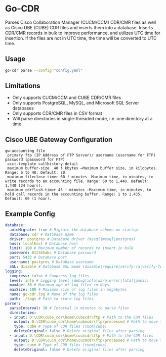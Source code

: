 # Go-CDR

Parses Cisco Collaboration Manager (CUCM/CCM) CDR/CMR files as well as Cisco UBE (CUBE) CDR files and inserts them into a database.
Inserts CDR/CMR records in bulk to improve performance, and utilizes UTC time for insertion. If the files are not in UTC time, the time will be converted to UTC time.

## Usage

``` bash
go-cdr parse --config "config.yaml"
```

## Limitations

* Only supports CUCM/CCM and CUBE CDR/CMR files
* Only supports PostgreSQL, MySQL, and Microsoft SQL Server databases
* Only supports CDR/CMR files in CSV format
* Will parse directories in single-threaded mode, i.e. one directory at a time

## Cisco UBE Gateway Configuration

```
gw-accounting file
 primary ftp (IP Address of FTP Server)/ username (username for FTP) password (password for FTP)
 acct-template callhistory-detail
 maximum buffer-size  40 ! kbytes —Maximum buffer size, in kilobytes. Range: 6 to 40. Default: 20.
 maximum fileclose-timer 60 ! minutes —Maximum time, in minutes, to write records to an accounting file. Range: 60 to 1,440. Default: 1,440 (24 hours).
 maximum cdrflush-timer 45 ! minutes —Maximum time, in minutes, to hold call records in the accounting buffer. Range: 1 to 1,435. Default: 60 (1 hour).
```

## Example Config

``` yaml
database:
  autoMigrate: true # Migrate the database schema on startup
  database: cdr # Database name
  driver: postgres # Database driver (mysql|mssql|postgres)
  host: localhost # Database host
  limit: 100 # Maximum number of records to insert in bulk
  password: 012345abc # Database password
  port: 5432 # Database port
  username: postgres # Database username
  SSL: disable # Database SSL mode (disable|require|verify-ca|verify-full)
logging:
  compress: false # Compress log files
  level: info # Logging level (debug|info|warn|error|fatal|panic)
  maxAge: 30 # Maximum age of log files in days
  maxSize: 100 # Maximum size of log files in megabytes
  name: go-cdr.log # Name of the log files
  path: ./logs # Path to store log files
parser:
  parseInterval: 30 # Interval in minutes to parse files
  directories:
  - input: D:\CDR\cube_cdr\home\cubecdr\ftp # Path to the CDR files
    output: D:\CDR\cube_cdr\home\cubecdr\ftp\processed # Path to move the CDR files after parsing
    type: cube # Type of CDR files (cucm|cube)
    deleteOriginal: false # Delete original files after parsing
  - input: D:\CDR\cucm_cdr\home\cucmcdr\ftp # Path to the CDR files
    output: D:\CDR\cucm_cdr\home\cucmcdr\ftp\processed # Path to move the CDR files after parsing
    type: cucm # Type of CDR files (cucm|cube)
    deleteOriginal: false # Delete original files after parsing
```
